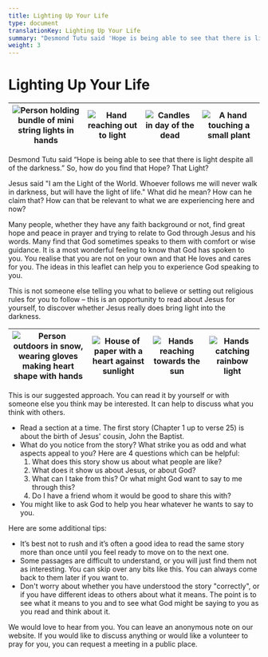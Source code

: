 ```yaml
---
title: Lighting Up Your Life
type: document
translationKey: Lighting Up Your Life
summary: "Desmond Tutu said 'Hope is being able to see that there is light despite all of the darkness.' So, how do you find that Hope? That Light?"
weight: 3
---
```

# Lighting Up Your Life

| ![Person holding bundle of mini string lights in hands](/media/02_Teaching/Becoming-a-Christian/Light-Up-Your-Life-v3/Person-holding-bundle-of-mini-string-lights-in-hands.jpeg) | ![Hand reaching out to light](/media/02_Teaching/Becoming-a-Christian/Light-Up-Your-Life-v3/Hand-reaching-out-to-light.jpeg) | ![Candles in day of the dead](/media/02_Teaching/Becoming-a-Christian/Light-Up-Your-Life-v3/Candles-in-day-of-the-dead.jpeg) | ![A hand touching a small plant](/media/02_Teaching/Becoming-a-Christian/Light-Up-Your-Life-v3/A-hand-touching-a-small-plant.jpeg) |
|------------------------------------------------------------------------------------------------------|----------------------------------------------------------------------------|----------------------------------------------------------------------------|-------------------------------------------------------------------------------|

Desmond Tutu said “Hope is being able to see that there is light despite all of the darkness.” So, how do you find that Hope? That Light?

Jesus said "I am the Light of the World. Whoever follows me will never walk in darkness, but will have the light of life." What did he mean? How can he claim that? How can that be relevant to what we are experiencing here and now?

Many people, whether they have any faith background or not, find great hope and peace in prayer and trying to relate to God through Jesus and his words. Many find that God sometimes speaks to them with comfort or wise guidance. It is a most wonderful feeling to know that God has spoken to you. You realise that you are not on your own and that He loves and cares for you. The ideas in this leaflet can help you to experience God speaking to you.

This is not someone else telling you what to believe or setting out religious rules for you to follow – this is an opportunity to read about Jesus for yourself, to discover whether Jesus really does bring light into the darkness.

| ![Person outdoors in snow, wearing gloves making heart shape with hands](/media/02_Teaching/Becoming-a-Christian/Light-Up-Your-Life-v3/Person-outdoors-in-snow-wearing-gloves-making-heart-shape-with-hands.jpeg) | ![House of paper with a heart against sunlight](/media/02_Teaching/Becoming-a-Christian/Light-Up-Your-Life-v3/House-of-paper-with-a-heart-against-sunlight.jpeg) | ![Hands reaching towards the sun](/media/02_Teaching/Becoming-a-Christian/Light-Up-Your-Life-v3/Hands-reaching-towards-the-sun.jpeg) | ![Hands catching rainbow light](/media/02_Teaching/Becoming-a-Christian/Light-Up-Your-Life-v3/Hands-catching-rainbow-light.jpeg) |
|-----------------------------------------------------------------------------------------------------------------------|----------------------------------------------------------------------------------------------|--------------------------------------------------------------------------------|------------------------------------------------------------------------------|

This is our suggested approach. You can read it by yourself or with someone else you think may be interested. It can help to discuss what you think with others.

-   Read a section at a time. The first story (Chapter 1 up to verse 25) is about the birth of Jesus' cousin, John the Baptist.
-   What do you notice from the story? What strike you as odd and what aspects appeal to you? Here are 4 questions which can be helpful:
    1.  What does this story show us about what people are like?
    2.  What does it show us about Jesus, or about God?
    3.  What can I take from this? Or what might God want to say to me through this?
    4.  Do I have a friend whom it would be good to share this with?
-   You might like to ask God to help you hear whatever he wants to say to you.

Here are some additional tips:

-   It’s best not to rush and it’s often a good idea to read the same story more than once until you feel ready to move on to the next one.
-   Some passages are difficult to understand, or you will just find them not as interesting. You can skip over any bits like this. You can always come back to them later if you want to.
-   Don't worry about whether you have understood the story "correctly", or if you have different ideas to others about what it means. The point is to see what it means to you and to see what God might be saying to you as you read and think about it.

We would love to hear from you. You can leave an anonymous note on our website. If you would like to discuss anything or would like a volunteer to pray for you, you can request a meeting in a public place.
